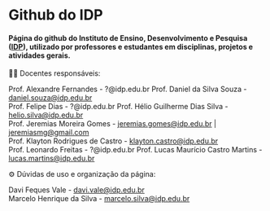 # Github do IDP

#### Página do github do Instituto de Ensino, Desenvolvimento e Pesquisa ([IDP](https://idp.edu.br)), utilizado por professores e estudantes em disciplinas, projetos e atividades gerais.
  
👨‍🏫 Docentes responsáveis:

Prof. Alexandre Fernandes - ?@idp.edu.br
Prof. Daniel da Silva Souza - daniel.souza@idp.edu.br  
Prof. Felipe Dias - ?@idp.edu.br
Prof. Hélio Guilherme Dias Silva - helio.silva@idp.edu.br  
Prof. Jeremias Moreira Gomes - jeremias.gomes@idp.edu.br | jeremiasmg@gmail.com  
Prof. Klayton Rodrigues de Castro - klayton.castro@idp.edu.br  
Prof. Leonardo Freitas - ?@idp.edu.br
Prof. Lucas Maurício Castro Martins - lucas.martins@idp.edu.br   


⚙️ Dúvidas de uso e organização da página:  

Davi Feques Vale - davi.vale@idp.edu.br  
Marcelo Henrique da Silva - marcelo.silva@idp.edu.br  
